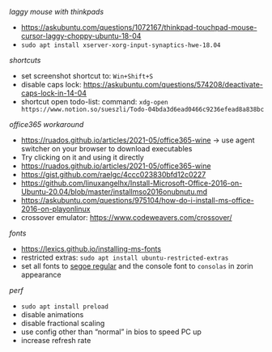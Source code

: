 *laggy mouse with thinkpads*

- https://askubuntu.com/questions/1072167/thinkpad-touchpad-mouse-cursor-laggy-choppy-ubuntu-18-04
- `sudo apt install xserver-xorg-input-synaptics-hwe-18.04`

*shortcuts*

- set screenshot shortcut to: `Win+Shift+S`
- disable caps lock: https://askubuntu.com/questions/574208/deactivate-caps-lock-in-14-04
- shortcut open todo-list: command: `xdg-open https://www.notion.so/sueszli/Todo-04bda3d6ead0466c9236efead8a838bc`

*office365 workaround*

- https://ruados.github.io/articles/2021-05/office365-wine → use agent switcher on your browser to download executables
- Try clicking on it and using it directly
- https://ruados.github.io/articles/2021-05/office365-wine
- https://gist.github.com/raelgc/4ccc023830bfd12c0227
- https://github.com/linuxangelhx/Install-Microsoft-Office-2016-on-Ubuntu-20.04/blob/master/installmso2016onubnutu.md
- https://askubuntu.com/questions/975104/how-do-i-install-ms-office-2016-on-playonlinux
- crossover emulator: https://www.codeweavers.com/crossover/

*fonts*

- https://lexics.github.io/installing-ms-fonts
- restricted extras: `sudo apt install ubuntu-restricted-extras`
- set all fonts to [segoe regular](https://www.google.com/search?q=segoe+font&spell=1&sa=X&ved=2ahUKEwiTyuvZr8P2AhWiRvEDHZuRC4gQkeECKAB6BAgBEDI) and the console font to `consolas` in zorin appearance

*perf*

- `sudo apt install preload`
- disable animations
- disable fractional scaling
- use config other than “normal” in bios to speed PC up
- increase refresh rate
